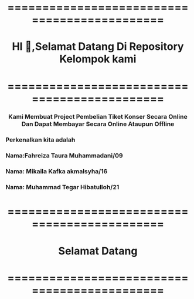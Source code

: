<h1 align ="center">=============================================</h1>
<h1 align ="center">  HI 👋,Selamat Datang Di Repository Kelompok kami</h1>
<h1 align ="center">=============================================</h1>

<h3 align ="center">Kami Membuat Project Pembelian Tiket Konser Secara Online Dan Dapat Membayar Secara Online Ataupun Offline</h3>
<h3 align ="left">Perkenalkan kita adalah</h3>
<h3 align ="left">Nama:Fahreiza Taura Muhammadani/09</h3>
<h3 align ="left">Nama: Mikaila Kafka akmalsyha/16</h3>
<h3 align ="left">Nama: Muhammad Tegar Hibatulloh/21</h3>
<h1 align ="center">=============================================</h1>
<h1 align ="center">              Selamat Datang                 </h1>
<h1 align ="center">=============================================</h1>
